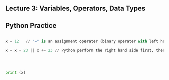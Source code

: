 Lecture 3: Variables, Operators, Data Types
----------------------------------------------

Python Practice
-----------------

```python

x = 12   // "=" is an assignment operater (binary operater with left hand side and right hand side)

x = x + 23 || x += 23 // Python perform the right hand side first, then assign it to x on the left hand side




print (x) 


```
